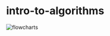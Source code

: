 # intro-to-algorithms
![flowcharts](https://upy-my.sharepoint.com/:i:/g/personal/2009020_upy_edu_mx/EfHEg6-qYZpAqw0ohfj1E2QBoITW-6-_MsC7n_Ncc0epGg?e=BhGyuU)
